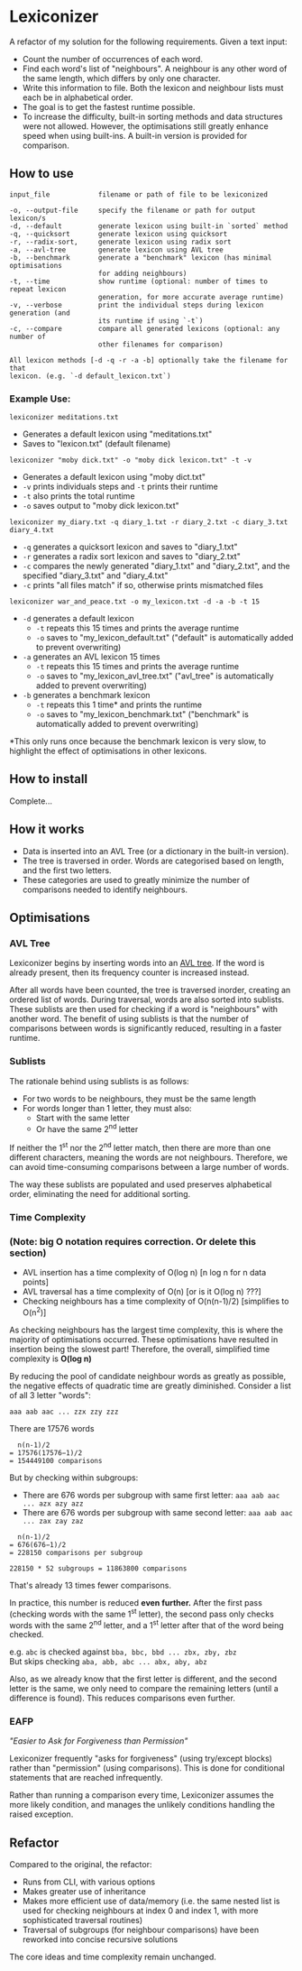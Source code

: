 # Lexiconizer
A refactor of my solution for the following requirements. Given a text input:
- Count the number of occurrences of each word.
- Find each word's list of "neighbours". A neighbour is any other word of the same length, which differs by only one character.
- Write this information to file. Both the lexicon and neighbour lists must each be in alphabetical order.
- The goal is to get the fastest runtime possible.
- To increase the difficulty, built-in sorting methods and data structures were not allowed. However, the optimisations still greatly enhance speed when using built-ins. A built-in version is provided for comparison.


## How to use
```
input_file            filename or path of file to be lexiconized

-o, --output-file     specify the filename or path for output lexicon/s
-d, --default         generate lexicon using built-in `sorted` method
-q, --quicksort       generate lexicon using quicksort
-r, --radix-sort,     generate lexicon using radix sort
-a, --avl-tree        generate lexicon using AVL tree
-b, --benchmark       generate a "benchmark" lexicon (has minimal optimisations
                      for adding neighbours)
-t, --time            show runtime (optional: number of times to repeat lexicon
                      generation, for more accurate average runtime)
-v, --verbose         print the individual steps during lexicon generation (and
                      its runtime if using `-t`)
-c, --compare         compare all generated lexicons (optional: any number of
                      other filenames for comparison)

All lexicon methods [-d -q -r -a -b] optionally take the filename for that
lexicon. (e.g. `-d default_lexicon.txt`)
```


### Example Use:
`lexiconizer meditations.txt`
- Generates a default lexicon using "meditations.txt"
- Saves to "lexicon.txt" (default filename)

`lexiconizer "moby dick.txt" -o "moby dick lexicon.txt" -t -v`
- Generates a default lexicon using "moby dict.txt"
- `-v` prints individuals steps and `-t` prints their runtime
- `-t` also prints the total runtime
- `-o` saves output to "moby dick lexicon.txt"

`lexiconizer my_diary.txt -q diary_1.txt -r diary_2.txt -c diary_3.txt diary_4.txt`
- `-q` generates a quicksort lexicon and saves to "diary_1.txt"
- `-r` generates a radix sort lexicon and saves to "diary_2.txt"
- `-c` compares the newly generated "diary_1.txt" and "diary_2.txt", and the specified "diary_3.txt" and "diary_4.txt"
- `-c` prints "all files match" if so, otherwise prints mismatched files

`lexiconizer war_and_peace.txt -o my_lexicon.txt -d -a -b -t 15`
- `-d` generates a default lexicon
  - `-t` repeats this 15 times and prints the average runtime
  - `-o` saves to "my_lexicon_default.txt" ("default" is automatically added to prevent overwriting)
- `-a` generates an AVL lexicon 15 times
  - `-t` repeats this 15 times and prints the average runtime
  - `-o` saves to "my_lexicon_avl_tree.txt" ("avl_tree" is automatically added to prevent overwriting)
- `-b` generates a benchmark lexicon
  - `-t` repeats this 1 time* and prints the runtime
  - `-o` saves to "my_lexicon_benchmark.txt" ("benchmark" is automatically added to prevent overwriting)

*This only runs once because the benchmark lexicon is very slow, to highlight the effect of optimisations in other lexicons.


## How to install
Complete...


## How it works
- Data is inserted into an AVL Tree (or a dictionary in the built-in version).
- The tree is traversed in order. Words are categorised based on length, and the first two letters.
- These categories are used to greatly minimize the number of comparisons needed to identify neighbours. 


## Optimisations
### AVL Tree
Lexiconizer begins by inserting words into an [AVL tree](https://en.wikipedia.org/wiki/AVL_tree). If the word is already present, then its frequency counter is increased instead.

After all words have been counted, the tree is traversed inorder, creating an ordered list of words. During traversal, words are also sorted into sublists. These sublists are then used for checking if a word is "neighbours" with another word. The benefit of using sublists is that the number of comparisons between words is significantly reduced, resulting in a faster runtime.


### Sublists
The rationale behind using sublists is as follows:

- For two words to be neighbours, they must be the same length
- For words longer than 1 letter, they must also:
    - Start with the same letter
    - Or have the same 2<sup>nd</sup> letter

If neither the 1<sup>st</sup> nor the 2<sup>nd</sup> letter match, then there are more than one different characters, meaning the words are not neighbours. Therefore, we can avoid time-consuming comparisons between a large number of words.

The way these sublists are populated and used preserves alphabetical order, eliminating the need for additional sorting.


### Time Complexity
### (Note: big O notation requires correction. Or delete this section)
- AVL insertion has a time complexity of O(log n) [n log n for n data points]
- AVL traversal has a time complexity of O(n) [or is it O(log n) ???]
- Checking neighbours has a time complexity of O(n(n-1)/2) [simplifies to O(n<sup>2</sup>)]

<!-- Talk about why AVL insertion is worth it due to lack of need for sorting -->

As checking neighbours has the largest time complexity, this is where the majority of optimisations occurred. These optimisations have resulted in insertion being the slowest part! Therefore, the overall, simplified time complexity is **O(log n)**

By reducing the pool of candidate neighbour words as greatly as possible, the negative effects of quadratic time are greatly diminished. Consider a list of all 3 letter "words":

`aaa aab aac ... zzx zzy zzz`

There are 17576 words
```
  n(n-1)/2
= 17576(17576−1)/2
= 154449100 comparisons
```
But by checking within subgroups:
- There are 676 words per subgroup with same first letter: `aaa aab aac ... azx azy azz`
- There are 676 words per subgroup with same second letter: `aaa aab aac ... zax zay zaz`

```
  n(n-1)/2
= 676(676−1)/2
= 228150 comparisons per subgroup

228150 * 52 subgroups = 11863800 comparisons
```
That's already 13 times fewer comparisons.

In practice, this number is reduced **even further.** After the first pass (checking words with the same 1<sup>st</sup> letter), the second pass only checks words with the same 2<sup>nd</sup> letter, and a 1<sup>st</sup> letter after that of the word being checked.

e.g. `abc` is checked against `bba, bbc, bbd ... zbx, zby, zbz`<br>
But skips checking `aba, abb, abc ... abx, aby, abz`

Also, as we already know that the first letter is different, and the second letter is the same, we only need to compare the remaining letters (until a difference is found). This reduces comparisons even further.


### EAFP
*"Easier to Ask for Forgiveness than Permission"*

Lexiconizer frequently "asks for forgiveness" (using try/except blocks) rather than "permission" (using comparisons). This is done for conditional statements that are reached infrequently.

Rather than running a comparison every time, Lexiconizer assumes the more likely condition, and manages the unlikely conditions handling the raised exception.


## Refactor
Compared to the original, the refactor:
- Runs from CLI, with various options
- Makes greater use of inheritance
- Makes more efficient use of data/memory (i.e. the same nested list is used for checking neighbours at index 0 and index 1, with more sophisticated traversal routines)
- Traversal of subgroups (for neighbour comparisons) have been reworked into concise recursive solutions

The core ideas and time complexity remain unchanged.